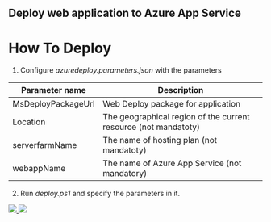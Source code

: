 ## Deploy web application to Azure App Service
# How To Deploy

1. Configure *azuredeploy.parameters.json* with the parameters

|Parameter name|Description|
| ------------- | ------------- |
|MsDeployPackageUrl|Web Deploy package for application|
|Location |The geographical region of the current resource (not mandatoty)|
|serverfarmName|The name of hosting plan (not mandatoty)| 
|webappName| The name of Azure App Service (not mandatory)|

2. Run *deploy.ps1* and specify the parameters in it.

<a href="https://portal.azure.com/#create/Microsoft.Template/uri/https://raw.githubusercontent.com/TimDnipro/azure-quick-start/master/Dotnetcore/azuredeploy.json" target="_blank">
    <img src="http://azuredeploy.net/deploybutton.png"/>
</a>
<a href="http://armviz.io/#/?load=https://raw.githubusercontent.com/TimDnipro/azure-quick-start/master/Dotnetcore/azuredeploy.json" target="_blank">
    <img src="http://armviz.io/visualizebutton.png"/>
</a>